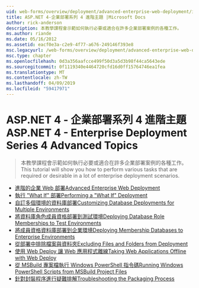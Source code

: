 ```yaml
---
uid: web-forms/overview/deployment/advanced-enterprise-web-deployment/index
title: ASP.NET 4-企業部署系列 4 進階主題 |Microsoft Docs
author: rick-anderson
description: 本教學課程會示範如何執行必要或適合在許多企業部署案例的各種工作。
ms.author: riande
ms.date: 05/16/2012
ms.assetid: eacf0e3a-c2e9-4f77-a676-249146f393e8
msc.legacyurl: /web-forms/overview/deployment/advanced-enterprise-web-deployment
msc.type: chapter
ms.openlocfilehash: 0d3a356aafcce499f50d3a5d3b98f44ca5643ede
ms.sourcegitcommit: 0f1119340e4464720cfd16d0ff15764746ea1fea
ms.translationtype: MT
ms.contentlocale: zh-TW
ms.lasthandoff: 04/09/2019
ms.locfileid: "59417971"
---
```

# <a name="aspnet-4---enterprise-deployment-series-4-advanced-topics"></a><span data-ttu-id="b613b-103">ASP.NET 4 - 企業部署系列 4 進階主題</span><span class="sxs-lookup"><span data-stu-id="b613b-103">ASP.NET 4 - Enterprise Deployment Series 4 Advanced Topics</span></span>

> <span data-ttu-id="b613b-104">本教學課程會示範如何執行必要或適合在許多企業部署案例的各種工作。</span><span class="sxs-lookup"><span data-stu-id="b613b-104">This tutorial will show you how to perform various tasks that are required or desirable in a lot of enterprise deployment scenarios.</span></span>


- [<span data-ttu-id="b613b-105">進階的企業 Web 部署</span><span class="sxs-lookup"><span data-stu-id="b613b-105">Advanced Enterprise Web Deployment</span></span>](advanced-enterprise-web-deployment.md)
- [<span data-ttu-id="b613b-106">執行 "What If" 部署</span><span class="sxs-lookup"><span data-stu-id="b613b-106">Performing a "What If" Deployment</span></span>](performing-a-what-if-deployment.md)
- [<span data-ttu-id="b613b-107">自訂多個環境的資料庫部署</span><span class="sxs-lookup"><span data-stu-id="b613b-107">Customizing Database Deployments for Multiple Environments</span></span>](customizing-database-deployments-for-multiple-environments.md)
- [<span data-ttu-id="b613b-108">將資料庫角色成員資格部署到測試環境</span><span class="sxs-lookup"><span data-stu-id="b613b-108">Deploying Database Role Memberships to Test Environments</span></span>](deploying-database-role-memberships-to-test-environments.md)
- [<span data-ttu-id="b613b-109">將成員資格資料庫部署到企業環境</span><span class="sxs-lookup"><span data-stu-id="b613b-109">Deploying Membership Databases to Enterprise Environments</span></span>](deploying-membership-databases-to-enterprise-environments.md)
- [<span data-ttu-id="b613b-110">從部署中排除檔案與資料夾</span><span class="sxs-lookup"><span data-stu-id="b613b-110">Excluding Files and Folders from Deployment</span></span>](excluding-files-and-folders-from-deployment.md)
- [<span data-ttu-id="b613b-111">使用 Web Deploy 讓 Web 應用程式離線</span><span class="sxs-lookup"><span data-stu-id="b613b-111">Taking Web Applications Offline with Web Deploy</span></span>](taking-web-applications-offline-with-web-deploy.md)
- [<span data-ttu-id="b613b-112">從 MSBuild 專案檔執行 Windows PowerShell 指令碼</span><span class="sxs-lookup"><span data-stu-id="b613b-112">Running Windows PowerShell Scripts from MSBuild Project Files</span></span>](running-windows-powershell-scripts-from-msbuild-project-files.md)
- [<span data-ttu-id="b613b-113">針對封裝程序進行疑難排解</span><span class="sxs-lookup"><span data-stu-id="b613b-113">Troubleshooting the Packaging Process</span></span>](troubleshooting-the-packaging-process.md)
